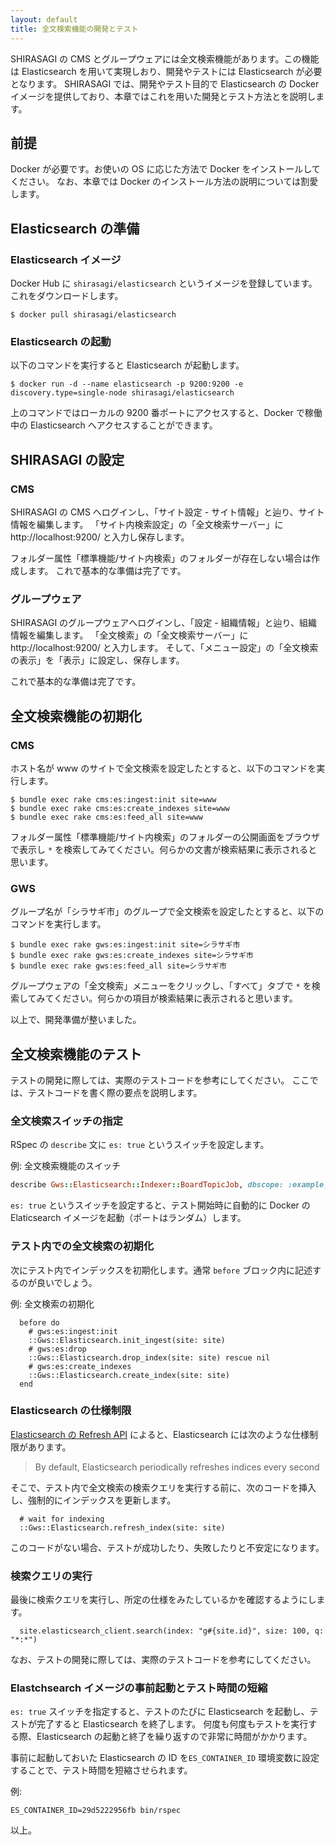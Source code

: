 ```yaml
---
layout: default
title: 全文検索機能の開発とテスト
---
```


SHIRASAGI の CMS とグループウェアには全文検索機能があります。この機能は Elasticsearch を用いて実現しおり、開発やテストには Elasticsearch が必要となります。
SHIRASAGI では、開発やテスト目的で Elasticsearch の Docker イメージを提供しており、本章ではこれを用いた開発とテスト方法とを説明します。

## 前提

Docker が必要です。お使いの OS に応じた方法で Docker をインストールしてください。
なお、本章では Docker のインストール方法の説明については割愛します。

## Elasticsearch の準備

### Elasticsearch イメージ

Docker Hub に `shirasagi/elasticsearch` というイメージを登録しています。
これをダウンロードします。

~~~shell
$ docker pull shirasagi/elasticsearch
~~~

### Elasticsearch の起動

以下のコマンドを実行すると Elasticsearch が起動します。

~~~shell
$ docker run -d --name elasticsearch -p 9200:9200 -e discovery.type=single-node shirasagi/elasticsearch
~~~

上のコマンドではローカルの 9200 番ポートにアクセスすると、Docker で稼働中の Elasticsearch へアクセスすることができます。

## SHIRASAGI の設定

### CMS

SHIRASAGI の CMS へログインし、「サイト設定 - サイト情報」と辿り、サイト情報を編集します。
「サイト内検索設定」の「全文検索サーバー」に http://localhost:9200/ と入力し保存します。

フォルダー属性「標準機能/サイト内検索」のフォルダーが存在しない場合は作成します。
これで基本的な準備は完了です。

### グループウェア

SHIRASAGI のグループウェアへログインし、「設定 - 組織情報」と辿り、組織情報を編集します。
「全文検索」の「全文検索サーバー」に http://localhost:9200/ と入力します。
そして、「メニュー設定」の「全文検索の表示」を「表示」に設定し、保存します。

これで基本的な準備は完了です。

## 全文検索機能の初期化

### CMS

ホスト名が www のサイトで全文検索を設定したとすると、以下のコマンドを実行します。

~~~shell
$ bundle exec rake cms:es:ingest:init site=www
$ bundle exec rake cms:es:create_indexes site=www
$ bundle exec rake cms:es:feed_all site=www
~~~

フォルダー属性「標準機能/サイト内検索」のフォルダーの公開画面をブラウザで表示し `*` を検索してみてください。何らかの文書が検索結果に表示されると思います。

### GWS

グループ名が「シラサギ市」のグループで全文検索を設定したとすると、以下のコマンドを実行します。

~~~shell
$ bundle exec rake gws:es:ingest:init site=シラサギ市
$ bundle exec rake gws:es:create_indexes site=シラサギ市
$ bundle exec rake gws:es:feed_all site=シラサギ市
~~~

グループウェアの「全文検索」メニューをクリックし、「すべて」タブで `*` を検索してみてください。何らかの項目が検索結果に表示されると思います。

以上で、開発準備が整いました。

## 全文検索機能のテスト

テストの開発に際しては、実際のテストコードを参考にしてください。
ここでは、テストコードを書く際の要点を説明します。

### 全文検索スイッチの指定

RSpec の `describe` 文に `es: true` というスイッチを設定します。

例: 全文検索機能のスイッチ

~~~ruby
describe Gws::Elasticsearch::Indexer::BoardTopicJob, dbscope: :example, es: true do
~~~

`es: true` というスイッチを設定すると、テスト開始時に自動的に Docker の Elaticsearch イメージを起動（ポートはランダム）します。

### テスト内での全文検索の初期化

次にテスト内でインデックスを初期化します。通常 `before` ブロック内に記述するのが良いでしょう。

例: 全文検索の初期化

~~~
  before do
    # gws:es:ingest:init
    ::Gws::Elasticsearch.init_ingest(site: site)
    # gws:es:drop
    ::Gws::Elasticsearch.drop_index(site: site) rescue nil
    # gws:es:create_indexes
    ::Gws::Elasticsearch.create_index(site: site)
  end
~~~

### Elasticsearch の仕様制限

[Elasticsearch の Refresh API](https://www.elastic.co/guide/en/elasticsearch/reference/current/indices-refresh.html) によると、Elasticsearch には次のような仕様制限があります。

> By default, Elasticsearch periodically refreshes indices every second

そこで、テスト内で全文検索の検索クエリを実行する前に、次のコードを挿入し、強制的にインデックスを更新します。

~~~
  # wait for indexing
  ::Gws::Elasticsearch.refresh_index(site: site)
~~~

このコードがない場合、テストが成功したり、失敗したりと不安定になります。

### 検索クエリの実行

最後に検索クエリを実行し、所定の仕様をみたしているかを確認するようにします。

~~~
  site.elasticsearch_client.search(index: "g#{site.id}", size: 100, q: "*:*")
~~~

なお、テストの開発に際しては、実際のテストコードを参考にしてください。

### Elastchsearch イメージの事前起動とテスト時間の短縮

`es: true` スイッチを指定すると、テストのたびに Elasticsearch を起動し、テストが完了すると Elasticsearch を終了します。
何度も何度もテストを実行する際、Elasticsearch の起動と終了を繰り返すので非常に時間がかかります。

事前に起動しておいた Elasticsearch の ID を`ES_CONTAINER_ID` 環境変数に設定することで、テスト時間を短縮させられます。

例:

~~~
ES_CONTAINER_ID=29d5222956fb bin/rspec
~~~

以上。
